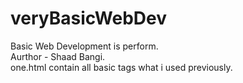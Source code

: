 # veryBasicWebDev

Basic Web Development is perform.  
Aurthor - Shaad Bangi.  
one.html contain all basic tags what i used previously.  
